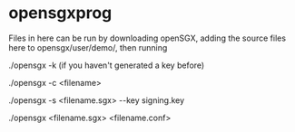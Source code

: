 # opensgxprog

Files in here can be run by downloading openSGX, adding the source files here to opensgx/user/demo/, then running

./opensgx -k (if you haven't generated a key before)

./opensgx -c \<filename\>

./opensgx -s \<filename.sgx\> --key signing.key

./opensgx \<filename.sgx\> \<filename.conf\>
